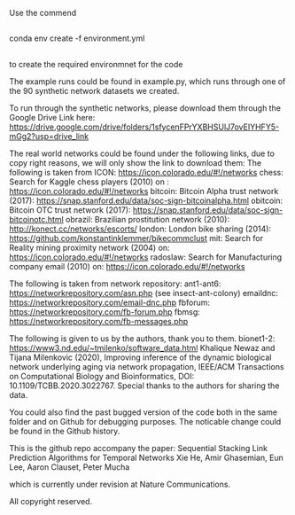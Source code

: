 Use the commend

##
conda env create -f environment.yml 
##

to create the required environmnet for the code

The example runs could be found in example.py, which runs through one of the 90 synthetic network datasets we created.

To run through the synthetic networks, please download them through the Google Drive Link here: https://drive.google.com/drive/folders/1sfycenFPrYXBHSUlJ7ovEIYHFY5-mGg2?usp=drive_link

The real world networks could be found under the following links, due to copy right reasons, we will only show the link to download them:
The following is taken from ICON: https://icon.colorado.edu/#!/networks
chess: Search for Kaggle chess players (2010) on : https://icon.colorado.edu/#!/networks
bitcoin: Bitcoin Alpha trust network (2017): https://snap.stanford.edu/data/soc-sign-bitcoinalpha.html
obitcoin: Bitcoin OTC trust network (2017): https://snap.stanford.edu/data/soc-sign-bitcoinotc.html
obrazil: Brazilian prostitution network (2010): http://konect.cc/networks/escorts/
london: London bike sharing (2014): https://github.com/konstantinklemmer/bikecommclust
mit: Search for Reality mining proximity network (2004) on: https://icon.colorado.edu/#!/networks
radoslaw:  Search for Manufacturing company email (2010) on: https://icon.colorado.edu/#!/networks

The following is taken from network repository:
ant1-ant6: https://networkrepository.com/asn.php (see insect-ant-colony)
emaildnc: https://networkrepository.com/email-dnc.php
fbforum: https://networkrepository.com/fb-forum.php
fbmsg: https://networkrepository.com/fb-messages.php

The following is given to us by the authors, thank you to them. 
bionet1-2: https://www3.nd.edu/~tmilenko/software_data.html
Khalique Newaz and Tijana Milenkovic (2020), Improving inference of the dynamic biological network underlying aging via network propagation, IEEE/ACM Transactions on Computational Biology and Bioinformatics, DOI: 10.1109/TCBB.2020.3022767.
Special thanks to the authors for sharing the data. 



You could also find the past bugged version of the code both in the same folder and on Github for debugging purposes. The noticable change could be found in the Github history.


This is the github repo accompany the paper: 
Sequential Stacking Link Prediction Algorithms for Temporal Networks
Xie He, Amir Ghasemian, Eun Lee, Aaron Clauset, Peter Mucha

which is currently under revision at Nature Communications.

All copyright reserved. 
